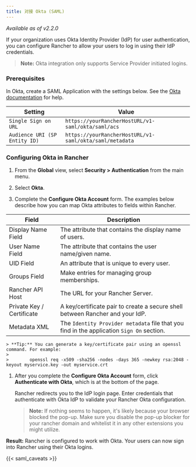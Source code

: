 ```yaml
---
title: 对接 Okta (SAML)
---
```


_Available as of v2.2.0_

If your organization uses Okta Identity Provider (IdP) for user authentication, you can configure Rancher to allow your users to log in using their IdP credentials.

> **Note:** Okta integration only supports Service Provider initiated logins.

### Prerequisites

In Okta, create a SAML Application with the settings below. See the [Okta documentation](https://developer.okta.com/standards/SAML/setting_up_a_saml_application_in_okta) for help.

| Setting                       | Value                                                   |
| ----------------------------- | ------------------------------------------------------- |
| `Single Sign on URL` | `https://yourRancherHostURL/v1-saml/okta/saml/acs` |
| `Audience URI (SP Entity ID)` | `https://yourRancherHostURL/v1-saml/okta/saml/metadata` |

### Configuring Okta in Rancher

1.  From the **Global** view, select **Security > Authentication** from the main menu.

1.  Select **Okta**.

1.  Complete the **Configure Okta Account** form. The examples below describe how you can map Okta attributes to fields within Rancher.

| Field                     | Description                                                                               |
|---------------------------|-------------------------------------------------------------------------------------------|
| Display Name Field        | The attribute that contains the display name of users.                                    |
| User Name Field           | The attribute that contains the user name/given name.                                     |
| UID Field                 | An attribute that is unique to every user.                                                |
| Groups Field              | Make entries for managing group memberships.                                              |
| Rancher API Host          | The URL for your Rancher Server.                                                          |
| Private Key / Certificate | A key/certificate pair to create a secure shell between Rancher and your IdP.             |
| Metadata XML              | The `Identity Provider metadata` file that you find in the application `Sign On` section. |

    > **Tip:** You can generate a key/certificate pair using an openssl command. For example:
    >
    >        openssl req -x509 -sha256 -nodes -days 365 -newkey rsa:2048 -keyout myservice.key -out myservice.crt

1) After you complete the **Configure Okta Account** form, click **Authenticate with Okta**, which is at the bottom of the page.

   Rancher redirects you to the IdP login page. Enter credentials that authenticate with Okta IdP to validate your Rancher Okta configuration.

   > **Note:** If nothing seems to happen, it's likely because your browser blocked the pop-up. Make sure you disable the pop-up blocker for your rancher domain and whitelist it in any other extensions you might utilize.

**Result:** Rancher is configured to work with Okta. Your users can now sign into Rancher using their Okta logins.

{{< saml_caveats >}}

